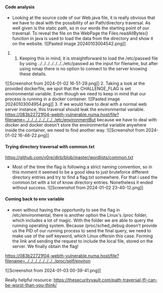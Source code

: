#### Code analysis
- Looking at the source code of our Web.java file, it is really obvious that we have to deal with the possibility of an Path/directory traversal. As well given is the static path, so in our words the starting point of our traversal. To reveal the file on the WebPage the Files.readAllBytes() function in java is used to load the data from the directory and show it on the website.
![[Pasted image 20240103004542.png]]

1. 1. Keeping this in mind, it is straightforward to load the /etc/passwd file by using ../../../../../../../etc/passwd as the input for filename, but after using nmap there is no option to connect to the server knowing these details. 

![[Screenshot from 2024-01-02 16-51-29.png]]
2. Taking a look at the provided dockerfile, we spot that the CHALLENGE_FLAG is set environmental variable. Even though we need to keep in mind that our process is running in a docker container.
 ![[Pasted image 20240103004954.png]]
3. If we would have to deal with a normal web server instance, this traversal should leak the environmental variable.
 https://083b22721f04-webth-vulnerable.numa.host/file?filename=../../../../../../../../etc/environmentBut because we have to deal with docker and docker doesn't store the environmental variable anywhere inside the container, we need to find another way. 
![[Screenshot from 2024-01-02 16-46-22.png]]


#### Trying directory traversal with common.txt 
https://github.com/v0re/dirb/blob/master/wordlists/common.txt
- Most of the time the flag is following a strict naming convention, so in this moment it seemed to be a good idea to just bruteforce different directory entries and try to find a flag.txt somewhere. For that i used the common.txt with a lot of know directory entries. Nonetheless it ended without success.
![[Screenshot from 2024-01-02 23-40-12.png]]



#### Coming back to env variable
- even without having the opportunity to see the flag in /etc/environmental, there is another option the Linux's /proc folder, which includes a lot of magic. With the folder we are able to query the running operating system. Because /proc/sched_debug doesn't provide us the PID of our running process to send the final query, we need to make use of the self keyword, which Linux offersin this case. Forming the link and sending the request to include the local file, stored on the server. We finally obtain the flag!

https://083b22721f04-webth-vulnerable.numa.host/file?filename=../../../../../../../../proc/self/environ


![[Screenshot from 2024-01-03 00-39-41.png]]


Really helpful resource:
https://thesecurityvault.com/path-traversal-lfi-can-be-worst-than-you-think/

